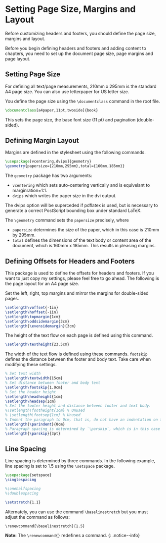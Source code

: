 # Setting Page Size, Margins and Layout

Before customizing headers and footers, you should define the page size, margins and layout.

Before you begin defining headers and footers and adding content to chapters, you need to set up the document page size, page margins and page layout.

## Setting Page Size

For defining all text/page measurements, 210mm x 295mm is the standard A4 page size. You can also use letterpaper for US letter size.

You define the page size using the `\documentclass` command in the root file.

```latex
\documentclass[a4paper,11pt,twoside]{book}
```
This sets the page size, the base font size (11 pt) and pagination (double-sided).

## Defining Margin Layout

Margins are defined in the stylesheet using the following commands.

```latex
\usepackage[vcentering,dvips]{geometry}
\geometry{papersize={210mm,295mm},total={160mm,185mm}}
```

The `geometry` package has two arguments:

  * `vcentering` which sets auto-centering vertically and is equivelant to marginration=1:1.
  * `dvips` which writes the paper size in the dvi output.

The dvips option will be superceded if pdflatex is used, but is necessary to generate a correct PostScript bounding box under standard LaTeX.

The `\geometry` command sets the `papersize` precisely, where

  * `papersize` determines the size of the paper, which in this case is 210mm by 295mm.
  * `total` defines the dimensions of the text body or content area of the document, which is 160mm x 185mm. This results in pleasing margins.

## Defining Offsets for Headers and Footers

This package is used to define the offsets for headers and footers. If you want to just copy my settings, please feel free to go ahead. The following is the page layout for an A4 page size.

Set the left, right, top margins and mirror the margins for double-sided pages.

```latex
\setlength\voffset{-1in}
\setlength\hoffset{-1in}
\setlength\topmargin{1cm}
\setlength\oddsidemargin{3cm}
\setlength{\evensidemargin}{3cm}
```

The height of the text flow on each page is defined using this command.

```latex
\setlength\textheight{23.5cm}
```

The width of the text flow is defined using these commands. `footskip` defines the distance between the footer and body text. Take care when modifying these settings.

```latex
% Set text width
\setlength\textwidth{15cm}
% Set distance between footer and body text
\setlength\footskip{1.0cm}
% Set the header height
\setlength\headheight{1cm}
\setlength\headsep{1cm}
% Set the footer height and distance between footer and text body.
%\setlength\footheight{1cm} % Unused
% \setlength\footsep{1cm} % Unused
% Indent the paragraph to 0cm, that is, do not have an indentation on the first line.
\setlength{\parindent}{0cm}
% Paragraph spacing is determined by `\parskip`, which is in this case 3 pts.
\setlength{\parskip}{3pt}
```

## Line Spacing

Line spacing is determined by three commands. In the following example, line spacing is set to 1.5 using the `\setspace` package.

```latex
\usepackage{setspace}
\singlespacing

%\onehalfspacing
%\doublespacing

\setstretch{1.1}
```

Alternately, you can use the command `\baselinestretch` but you must adjust the command as follows:

    \renewcommand{\baselinestretch}{1.5}

**Note:** The `\renewcommand{}` redefines a command.
{: .notice--info}
